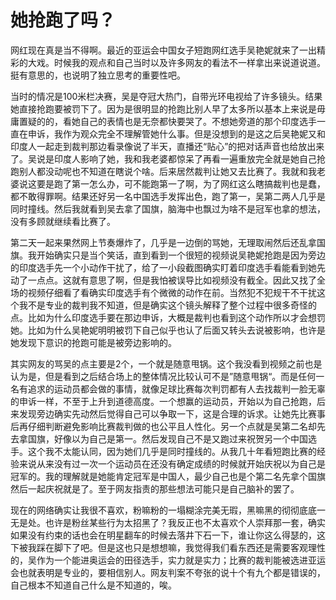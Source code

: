 # 她抢跑了吗？

网红现在真是当不得啊。最近的亚运会中国女子短跑网红选手吴艳妮就来了一出精彩的大戏。时候我的观点和自己当时以及许多网友的看法不一样拿出来说道说道。挺有意思的，也说明了独立思考的重要性吧。

当时的情况是100米栏决赛，吴是夺冠大热门，自带光环电视给了许多镜头。结果她直接抢跑要被罚下了。因为是很明显的抢跑比别人早了太多所以基本上来说是毋庸置疑的的，看她自己的表情也是无奈都快要哭了。不想她旁道的那个印度选手一直在申诉，我作为观众完全不理解管她什么事。但是没想到的是这之后吴艳妮又和印度人一起走到裁判那边看录像说了半天，直播还“贴心”的把对话声音也给放出来了。吴说是印度人影响了她，我和我老婆都惊呆了再看一遍重放完全就是她自己抢跑别人都没动呢也不知道在瞎说个啥。后来居然裁判让她又去比赛了。我就和我老婆说这要是跑了第一怎么办，可不能跑第一了啊，为了网红这么瞎搞裁判也是蠢，都不敢得罪啊。结果还好另一名中国选手发挥出色，跑了第一，吴第二两人几乎是同时撞线。然后我就看到吴去拿了国旗，脑海中也飘过为啥不是冠军也拿的想法，没有多顾就继续看比赛了。

第二天一起来果然网上节奏爆炸了，几乎是一边倒的骂她，无理取闹然后还乱拿国旗。我开始确实只是当个笑话，直到看到一个很短的视频说吴艳妮抢跑是因为旁边的印度选手先一个小动作干扰了，给了一小段截图确实盯着印度选手看能看到她先动了一点点。这就有意思了啊，但是我怕被误导比如视频没有截全。因此又找了全场的视频仔细看了看确实印度选手有个微微的动作在前。当然犯不犯规干不干扰这个我不是专业的裁判我不知道，但是确实这个镜头解释了整个过程中很多奇怪的点。比如为什么印度选手要在那边申诉，大概是裁判也看到这个动作所以才会想罚她。比如为什么吴艳妮明明被罚下自己似乎也认了后面又转头去说被影响，也许是她发现下意识的抢跑可能是被旁边影响的。

其实网友的骂吴的点主要是2个，一个就是随意甩锅。这个我没看到视频之前也是认为是，但是看到之后结合场上的整体情况比较认可不是”随意甩锅“。而是任何一名有追求的运动员都会做的事情，就像足球比赛每次判罚都有人去找裁判一脸无辜的申诉一样，不至于上升到道德高度。一个想赢的运动员，开始以为自己抢跑，后来发现旁边确实先动然后觉得自己可以争取一下，这是合理的诉求。让她先比赛事后再仔细判断避免影响比赛裁判做的也公平且人性化。另一个点就是吴第二名却先去拿国旗，好像以为自己是第一。然后发现自己不是又跑过来祝贺另一个中国选手。这个我不太能认同，因为她们几乎是同时撞线的。从我几十年看短跑比赛的经验来说从来没有过一次一个运动员在还没有确定成绩的时候就开始庆祝以为自己是冠军的。我的理解就是她能肯定冠军是中国人，最少自己也是个第二名先拿个国旗然后一起庆祝就是了。至于网友指责的那些想法可能只是自己脑补的罢了。

现在的网络确实让我很不喜欢，粉嘛粉的一塌糊涂完美无瑕，黑嘛黑的彻彻底底一无是处。也许是粉丝某些行为太招黑了？我反正也不太喜欢个人崇拜那一套，确实如果没有约束的话也会在明星翻车的时候去落井下石一下，谁让你这么得瑟的，这下被我踩在脚下了吧。但是这也只是想想嘛，我觉得我们看东西还是需要客观理性的，吴作为一个能进奥运会的田径选手，实力就是实力；比赛的裁判能被选进亚运会也就表明是专业的，要相信别人。网友判案不夸张的说十个有九个都是错误的，自己根本不知道自己什么是不知道的，唉。